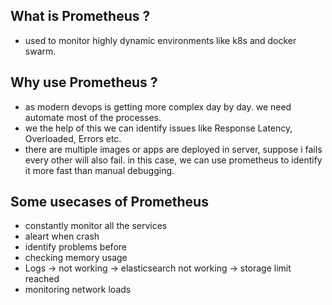 ## What is Prometheus ?
- used to monitor highly dynamic environments like k8s and docker swarm.

## Why use Prometheus ?
- as modern devops is getting more complex day by day. we need automate most of the processes.
- we the help of this we can identify issues like Response Latency, Overloaded, Errors etc.
- there are multiple images or apps are deployed in server, suppose i fails every other will also fail. in this case, we can use prometheus to identify it more fast than manual debugging.

## Some usecases of Prometheus
- constantly monitor all the services
- aleart when crash
- identify problems before
- checking memory usage
- Logs -> not working -> elasticsearch not working -> storage limit reached
- monitoring network loads